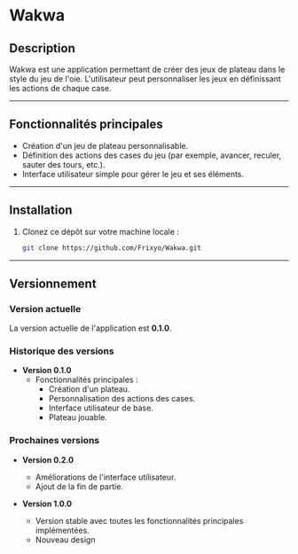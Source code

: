 # Wakwa

## Description
Wakwa est une application permettant de créer des jeux de plateau dans le style du jeu de l'oie. L'utilisateur peut personnaliser les jeux en définissant les actions de chaque case.

---

## Fonctionnalités principales

- Création d'un jeu de plateau personnalisable.
- Définition des actions des cases du jeu (par exemple, avancer, reculer, sauter des tours, etc.).
- Interface utilisateur simple pour gérer le jeu et ses éléments.

---

## Installation

1. Clonez ce dépôt sur votre machine locale :
   ```bash
   git clone https://github.com/Frixyo/Wakwa.git
   ```

---

## Versionnement

### Version actuelle

La version actuelle de l'application est **0.1.0**.

### Historique des versions

- **Version 0.1.0**  
  - Fonctionnalités principales :
    - Création d'un plateau.
    - Personnalisation des actions des cases.
    - Interface utilisateur de base.
    - Plateau jouable.

### Prochaines versions

- **Version 0.2.0**  
  - Améliorations de l'interface utilisateur.
  - Ajout de la fin de partie.

- **Version 1.0.0**  
  - Version stable avec toutes les fonctionnalités principales implémentées.
  - Nouveau design

